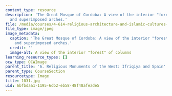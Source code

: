 ```yaml
---
content_type: resource
description: 'The Great Mosque of Cordoba: A view of the interior "forest" of columns
  and superimposed arches.'
file: /media/courses/4-614-religious-architecture-and-islamic-cultures-fall-2002/6bfbdaa111956db2eb5848f48afeade5_1031.jpg
file_type: image/jpeg
image_metadata:
  caption: 'The Great Mosque of Cordoba: A view of the interior "forest" of columns
    and superimposed arches.'
  credit: ''
  image-alt: A view of the interior "forest" of columns
learning_resource_types: []
ocw_type: OCWImage
parent_title: '6. Religious Monuments of the West: Ifriqiya and Spain'
parent_type: CourseSection
resourcetype: Image
title: 1031.jpg
uid: 6bfbdaa1-1195-6db2-eb58-48f48afeade5
---
```

